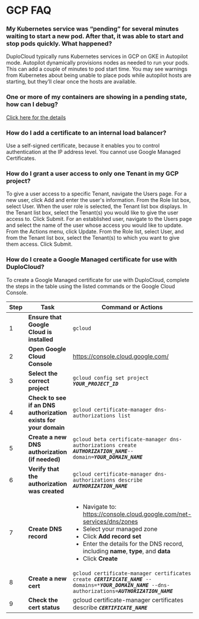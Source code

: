 # GCP FAQ

### My Kubernetes service was “pending” for several minutes waiting to start a new pod. After that, it was able to start and stop pods quickly. What happened?

DuploCloud typically runs Kubernetes services in GCP on GKE in Autopilot mode. Autopilot dynamically provisions nodes as needed to run your pods. This can add a couple of minutes to pod start time. You may see warnings from Kubernetes about being unable to place pods while autopilot hosts are starting, but they’ll clear once the hosts are available.

### One or more of my containers are showing in a pending state, how can I debug? <a href="#id-7-toc-title" id="id-7-toc-title"></a>

[Click here for the details](../aws-user-guide/aws-faq.md#7-toc-title)

### How do I add a certificate to an internal load balancer?

Use a self-signed certificate, because it enables you to control authentication at the IP address level. You cannot use Google Managed Certificates.

### How do I grant a user access to only one Tenant in my GCP project?

To give a user access to a specific Tenant, navigate the Users page. For a new user, click Add and enter the user's information. From the Role list box, select User. When the user role is selected, the Tenant list box displays. In the Tenant list box, select the Tenant(s) you would like to give the user access to. Click Submit. For an established user, navigate to the Users page and select the name of the user whose access you would like to update. From the Actions menu, click Update. From the Role list, select User, and from the Tenant list box, select the Tenant(s) to which you want to give them access. Click Submit.&#x20;

### How do I create a Google Managed certificate for use with DuploCloud?&#x20;

To create a Google Managed certificate for use with DuploCloud, complete the steps in the table using the listed commands or the Google Cloud Console.&#x20;

<table><thead><tr><th width="83">Step</th><th width="303">Task</th><th>Command or Actions</th></tr></thead><tbody><tr><td>1</td><td><strong>Ensure that Google Cloud is installed</strong></td><td><code>gcloud</code></td></tr><tr><td>2</td><td><strong>Open Google Cloud Console</strong></td><td><a href="https://console.cloud.google.com/">https://console.cloud.google.com/</a></td></tr><tr><td>3</td><td><strong>Select the correct project</strong></td><td><code>gcloud config set project </code><em><strong><code>YOUR_PROJECT_ID</code></strong></em></td></tr><tr><td>4</td><td><strong>Check to see if an DNS authorization exists for your domain</strong></td><td><code>gcloud certificate-manager dns-authorizations list</code></td></tr><tr><td>5</td><td><strong>Create a new DNS authorization</strong> <strong>(if needed)</strong></td><td><code>gcloud beta certificate-manager dns-authorizations create </code><em><strong><code>AUTHORIZATION_NAME</code></strong></em><code>--domain=</code><em><strong><code>YOUR_DOMAIN_NAME</code></strong></em></td></tr><tr><td>6</td><td><strong>Verify that the authorization was created</strong></td><td><code>gcloud certificate-manager dns-authorizations describe </code><em><strong><code>AUTHORIZATION_NAME</code></strong></em></td></tr><tr><td>7</td><td><strong>Create  DNS record</strong></td><td><p></p><ul><li>Navigate to: <a href="https://console.cloud.google.com/net-services/dns/zones">https://console.cloud.google.com/net-services/dns/zones</a></li><li>Select your managed zone</li><li>Click <strong>Add record set</strong></li><li>Enter the details for the DNS record, including <strong>name</strong>, <strong>type</strong>, and <strong>data</strong></li><li>Click <strong>Create</strong></li></ul></td></tr><tr><td>8</td><td><strong>Create a new cert</strong></td><td><code>gcloud certificate-manager certificates create </code><em><strong><code>CERTIFICATE_NAME</code></strong></em><code> --domains=*</code><em><strong><code>YOUR_DOMAIN_NAME</code></strong></em><code> --dns-authorizations=</code><em><strong><code>AUTHORIZATION_NAME</code></strong></em></td></tr><tr><td>9</td><td><strong>Check the cert status</strong></td><td>gcloud certificate-manager certificates describe <em><strong><code>CERTIFICATE_NAME</code></strong></em></td></tr></tbody></table>

